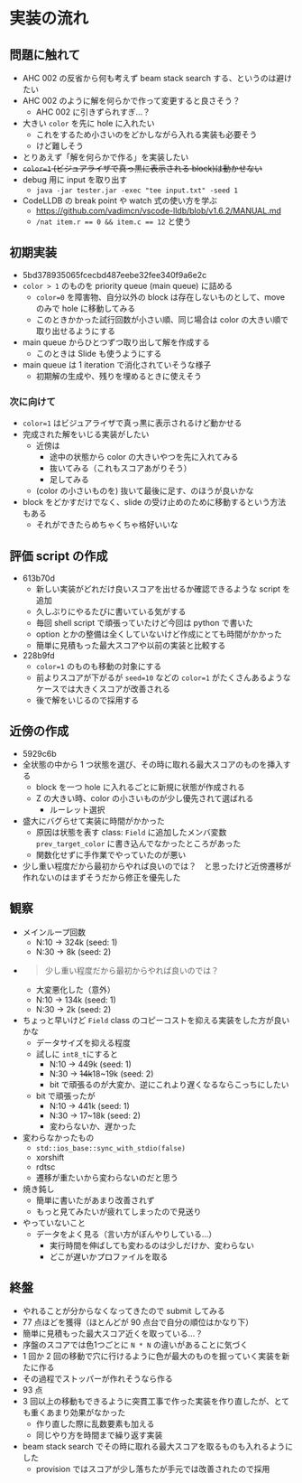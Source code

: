 
# 実装の流れ

## 問題に触れて

- AHC 002 の反省から何も考えず beam stack search する、というのは避けたい
- AHC 002 のように解を何らかで作って変更すると良さそう？
  - AHC 002 に引きずられすぎ…？
- 大きい `color` を先に hole に入れたい
  - これをするため小さいのをどかしながら入れる実装も必要そう
  - けど難しそう
- とりあえず「解を何らかで作る」を実装したい
- ~~`color=1` (ビジュアライザで真っ黒に表示される block)は動かせない~~
- debug 用に input を取り出す
  - `java -jar tester.jar -exec "tee input.txt" -seed 1`
- CodeLLDB の break point や watch 式の使い方を学ぶ
  - https://github.com/vadimcn/vscode-lldb/blob/v1.6.2/MANUAL.md
  - `/nat item.r == 0 && item.c == 12` と使う

## 初期実装

- 5bd378935065fcecbd487eebe32fee340f9a6e2c
- `color > 1` のものを priority queue (main queue) に詰める
  - `color=0` を障害物、自分以外の block は存在しないものとして、move のみで hole に移動してみる
  - このときかかった試行回数が小さい順、同じ場合は color の大きい順で取り出せるようにする
- main queue からひとつずつ取り出して解を作成する
  - このときは Slide も使うようにする
- main queue は 1 iteration で消化されていそうな様子
  - 初期解の生成や、残りを埋めるときに使えそう

### 次に向けて

- `color=1` はビジュアライザで真っ黒に表示されるけど動かせる
- 完成された解をいじる実装がしたい
  - 近傍は
    - 途中の状態から color の大きいやつを先に入れてみる
    - 抜いてみる（これもスコアあがりそう）
    - 足してみる
  - (color の小さいものを) 抜いて最後に足す、のほうが良いかな
- block をどかすだけでなく、slide の受け止めのために移動するという方法もある
  - それができたらめちゃくちゃ格好いいな

## 評価 script の作成

- 613b70d
  - 新しい実装がどれだけ良いスコアを出せるか確認できるような script を追加
  - 久しぶりにやるたびに書いている気がする
  - 毎回 shell script で頑張っていたけど今回は python で書いた
  - option とかの整備は全くしていないけど作成にとても時間がかかった
  - 簡単に見積もった最大スコアや以前の実装と比較する
- 228b9fd
  - `color=1` のものも移動の対象にする
  - 前よりスコアが下がるが `seed=10` などの `color=1` がたくさんあるようなケースでは大きくスコアが改善される
  - 後で解をいじるので採用する

## 近傍の作成

- 5929c6b
- 全状態の中から 1 つ状態を選び、その時に取れる最大スコアのものを挿入する
  - block を一つ hole に入れるごとに新規に状態が作成される
  - Z の大きい時、color の小さいものが少し優先されて選ばれる
    - ルーレット選択
- 盛大にバグらせて実装に時間がかかった
  - 原因は状態を表す class: `Field` に追加したメンバ変数 `prev_target_color` に書き込んでなかったところがあった
  - 関数化せずに手作業でやっていたのが悪い
- 少し重い程度だから最初からやれば良いのでは？　と思ったけど近傍遷移が作れないのはまずそうだから修正を優先した

## 観察

- メインループ回数
  - N:10 -> 324k (seed: 1)
  - N:30 -> 8k (seed: 2)
- > 少し重い程度だから最初からやれば良いのでは？
  - 大変悪化した（意外）
  - N:10 -> 134k (seed: 1)
  - N:30 -> 2k (seed: 2)
- ちょっと早いけど `Field` class のコピーコストを抑える実装をした方が良いかな
  - データサイズを抑える程度
  - 試しに `int8_t`にすると
    - N:10 -> 449k (seed: 1)
    - N:30 -> ~~14k~~18~19k (seed: 2)
    - bit で頑張るのが大変か、逆にこれより遅くなるならこっちにしたい
  - bit で頑張ったが
    - N:10 -> 441k (seed: 1)
    - N:30 -> 17~18k (seed: 2)
    - 変わらないか、遅かった
- 変わらなかったもの
  - `std::ios_base::sync_with_stdio(false)`
  - xorshift
  - rdtsc
  - 遷移が重たいから変わらないのだと思う
- 焼き鈍し
  - 簡単に書いたがあまり改善されず
  - もっと見てみたいが疲れてしまったので見送り
- やっていないこと
  - データをよく見る（言い方がぼんやりしている…）
    - 実行時間を伸ばしても変わるのは少しだけか、変わらない
    - どこが遅いかプロファイルを取る

## 終盤

- やれることが分からなくなってきたので submit してみる
- 77 点ほどを獲得（ほとんどが 90 点台で自分の順位はかなり下）
- 簡単に見積もった最大スコア近くを取っている…？
- 序盤のスコアでは色1つごとに `N * N` の違いがあることに気づく
- 1 回か 2 回の移動で穴に行けるように色が最大のものを掘っていく実装を新たに作る
- その過程でストッパーが作れそうなら作る
- 93 点
- 3 回以上の移動もできるように突貫工事で作った実装を作り直したが、とても重くあまり効果がなかった
  - 作り直した際に乱数要素も加える
  - 同じやり方を時間まで繰り返す実装
- beam stack search でその時に取れる最大スコアを取るものも入れるようにした
  - provision ではスコアが少し落ちたが手元では改善されたので採用
